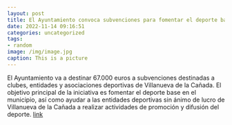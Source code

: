 ```yaml
---
layout: post
title: El Ayuntamiento convoca subvenciones para fomentar el deporte base
date: 2022-11-14 09:16:51
categories: uncategorized
tags:
- random
image: /img/image.jpg
caption: This is a picture
---
```

El Ayuntamiento va a destinar 67.000 euros a subvenciones destinadas a clubes, entidades y asociaciones deportivas de Villanueva de la Cañada. El objetivo principal de la iniciativa es fomentar el deporte base en el municipio, así como ayudar a las entidades deportivas sin ánimo de lucro de Villanueva de la Cañada a realizar actividades de promoción y difusión del deporte.   [link](https://www.ayto-villacanada.es/noticias/el-ayuntamiento-convoca-subvenciones-para-fomentar-el-deporte-base/)
